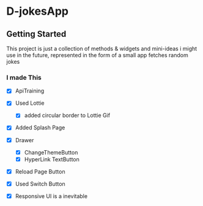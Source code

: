 # D-jokesApp

## Getting Started

This project is just a collection of methods & widgets and mini-ideas i might use in the future, represented in the form of a small app fetches random jokes

### I made This 
- [x]  ApiTraining
- [x]  Used Lottie
     - [x]  added circular border to Lottie Gif
- [x]  Added Splash Page
- [x]  Drawer 
    - [x] ChangeThemeButton
    - [x]  HyperLink TextButton
-  [x] Reload Page Button
- [x]  Used Switch Button
- [x]  Responsive UI is a inevitable
          



